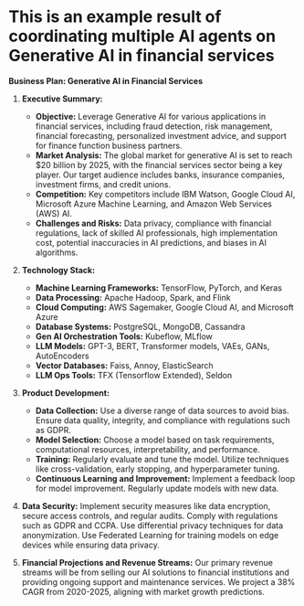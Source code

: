 This is an example result of coordinating multiple AI agents on Generative AI in financial services 
======
**Business Plan: Generative AI in Financial Services**

1. **Executive Summary:**
   - **Objective:** Leverage Generative AI for various applications in financial services, including fraud detection, risk management, financial forecasting, personalized investment advice, and support for finance function business partners.
   - **Market Analysis:** The global market for generative AI is set to reach $20 billion by 2025, with the financial services sector being a key player. Our target audience includes banks, insurance companies, investment firms, and credit unions.
   - **Competition:** Key competitors include IBM Watson, Google Cloud AI, Microsoft Azure Machine Learning, and Amazon Web Services (AWS) AI.
   - **Challenges and Risks:** Data privacy, compliance with financial regulations, lack of skilled AI professionals, high implementation cost, potential inaccuracies in AI predictions, and biases in AI algorithms.

2. **Technology Stack:**
   - **Machine Learning Frameworks:** TensorFlow, PyTorch, and Keras
   - **Data Processing:** Apache Hadoop, Spark, and Flink
   - **Cloud Computing:** AWS Sagemaker, Google Cloud AI, and Microsoft Azure
   - **Database Systems:** PostgreSQL, MongoDB, Cassandra
   - **Gen AI Orchestration Tools:** Kubeflow, MLflow
   - **LLM Models:** GPT-3, BERT, Transformer models, VAEs, GANs, AutoEncoders
   - **Vector Databases:** Faiss, Annoy, ElasticSearch
   - **LLM Ops Tools:** TFX (Tensorflow Extended), Seldon

3. **Product Development:**
   - **Data Collection:** Use a diverse range of data sources to avoid bias. Ensure data quality, integrity, and compliance with regulations such as GDPR.
   - **Model Selection:** Choose a model based on task requirements, computational resources, interpretability, and performance.
   - **Training:** Regularly evaluate and tune the model. Utilize techniques like cross-validation, early stopping, and hyperparameter tuning.
   - **Continuous Learning and Improvement:** Implement a feedback loop for model improvement. Regularly update models with new data.

4. **Data Security:** Implement security measures like data encryption, secure access controls, and regular audits. Comply with regulations such as GDPR and CCPA. Use differential privacy techniques for data anonymization. Use Federated Learning for training models on edge devices while ensuring data privacy.

5. **Financial Projections and Revenue Streams:** Our primary revenue streams will be from selling our AI solutions to financial institutions and providing ongoing support and maintenance services. We project a 38% CAGR from 2020-2025, aligning with market growth predictions.